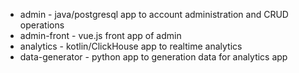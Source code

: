 - admin - java/postgresql app to account administration and CRUD operations
- admin-front - vue.js front app of admin
- analytics - kotlin/ClickHouse app to realtime analytics
- data-generator - python app to generation data for analytics app
